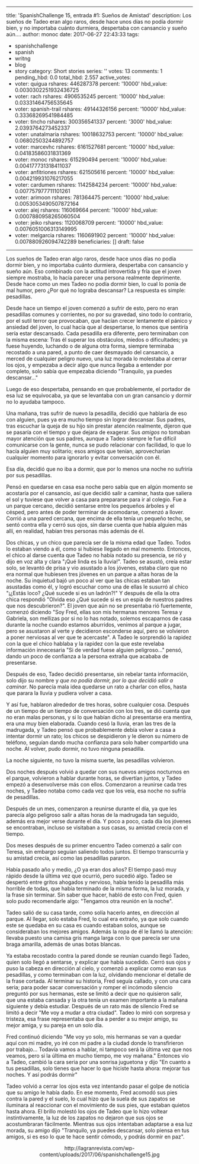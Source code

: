 
---
title: 'SpanishChallenge 15, entrada #1: Sueños de Amistad'
description: Los sueños de Tadeo eran algo raros, desde hace unos días no podía dormir
  bien, y no importaba cuánto durmiera, despertaba con cansancio y sueño aún....
author: monoc
date: 2017-06-27 22:43:33
tags:
- spanishchallenge
- spanish
- writng
- blog
- story
category: Short stories
series: ''
votes: 13
comments: 1
pending_hbd: 0.0
total_hbd: 2.557
active_votes:
- voter: quigua
  rshares: 446287378
  percent: '10000'
  hbd_value: 0.0030302251932436725
- voter: rach
  rshares: 4906535245
  percent: '10000'
  hbd_value: 0.03331464756535645
- voter: spanish-trail
  rshares: 49144326156
  percent: '10000'
  hbd_value: 0.33368269541984485
- voter: tincho
  rshares: 300356541337
  percent: '3000'
  hbd_value: 2.0393764273452337
- voter: unatalmaria
  rshares: 10018632753
  percent: '10000'
  hbd_value: 0.06802503244892757
- voter: marcevhc
  rshares: 6161527681
  percent: '10000'
  hbd_value: 0.04183586031831369
- voter: monoc
  rshares: 615290494
  percent: '10000'
  hbd_value: 0.004177731318411037
- voter: anfitriones
  rshares: 621505616
  percent: '10000'
  hbd_value: 0.004219931076217055
- voter: cardumen
  rshares: 1142584234
  percent: '10000'
  hbd_value: 0.007757977711101261
- voter: arimoon
  rshares: 781364475
  percent: '10000'
  hbd_value: 0.0053053490507872164
- voter: alej
  rshares: 116069664
  percent: '10000'
  hbd_value: 0.0007880958265060504
- voter: jeiko
  rshares: 1120068709
  percent: '10000'
  hbd_value: 0.0076051006313149995
- voter: melgarcia
  rshares: 1160691902
  percent: '10000'
  hbd_value: 0.007880926094742289
beneficiaries: []
draft: false
---

Los sueños de Tadeo eran algo raros, desde hace unos días no podía dormir bien, y no importaba cuánto durmiera, despertaba con cansancio y sueño aún. Eso combinado con la actitud introvertida y fría que el joven siempre mostraba, lo hacía parecer una persona realmente deprimente. Desde hace como un mes Tadeo no podía dormir bien, lo cual lo ponía de mal humor, pero ¿Por qué no lograba descansar? La respuesta es simple: pesadillas.

Desde hace un tiempo el joven comenzó a sufrir de esto, pero no eran pesadillas comunes y corrientes, no por su gravedad, sino todo lo contrario, por el sutil terror que provocaban, que hacían crecer lentamente el pánico y ansiedad del joven, lo cual hacía que al despertarse, lo menos que sentiría sería estar descansado. Cada pesadilla era diferente, pero terminaban con la misma escena: Tras él superar los obstáculos, miedos o dificultades; ya fuese huyendo, luchando o de alguna otra forma, siempre terminaba recostado a una pared, a punto de caer desmayado del cansancio, a merced de cualquier peligro nuevo, una luz morada lo molestaba al cerrar los ojos, y empezaba a decir algo que nunca llegaba a entender por completo, solo sabía que empezaba diciendo "Tranquilo, ya puedes descansar..."

Luego de eso despertaba, pensando en que probablemente, el portador de esa luz se equivocaba, ya que se levantaba con un gran cansancio y dormir no lo ayudaba tampoco.


Una mañana, tras sufrir de nuevo la pesadilla, decidió que hablaría de eso con alguien, pues ya era mucho tiempo sin lograr descansar. Sus padres, tras escuchar la queja de su hijo sin prestar atención realmente, dijeron que se pasaría con el tiempo y que dejara de exagerar. Sus _amigos_ no tomaban mayor atención que sus padres, aunque a Tadeo siempre le fue difícil comunicarse con la gente, nunca se pudo relacionar con facilidad, lo que lo hacía alguien muy solitario; esos amigos que tenían, aprovecharían cualquier momento para ignorarlo y evitar conversación con él.

Esa día, decidió que no iba a dormir, que por lo menos una noche no sufriría por sus pesadillas. 

Pensó en quedarse en casa esa noche pero sabía que en algún momento se acostaría por el cansancio, así que decidió salir a caminar, hasta que saliera el sol y tuviese que volver a casa para prepararse para ir al colegio. Fue a un parque cercano, decidió sentarse entre los pequeños árboles y el césped, pero antes de poder terminar de acomodarse, comenzó a llover. Corrió a una pared cercana, que encima de ella tenía un pequeño techo, se sentó contra ella y cerró sus ojos, sin darse cuenta que había alguien más allí, en realidad, habían tres personas más además de él. 

Dos chicas, y un chico que parecía ser de la misma edad que Tadeo. Todos lo estaban viendo a él, como si hubiese llegado en mal momento. Entonces, el chico al darse cuenta que Tadeo no había notado su presencia, se rió y dijo en voz alta y clara "¡Qué linda es la lluvia!". Tadeo se asustó, creía estar solo, se levantó de prisa y vio asustado a los jóvenes, estaba claro que no era normal que hubiesen tres jóvenes en un parque a altas horas de la noche. Su inquietud bajó un poco al ver que las chicas estaban tan asustadas como él, y logró escuchar como una de ellas le susurró al chico "¡¿Estás loco? ¿Qué sucede si es un ladrón?!" Y después de ella la otra chica respondió "Olvida eso ¿Qué sucede si es un espía de nuestros padres que nos descubrieron?". El joven que aún no se presentaba rió fuertemente, comenzó diciendo "Soy Fred, ellas son mis hermanas menores Teresa y Gabriela, son mellizas por si no lo has notado, solemos escaparnos de casa durante la noche cuando estamos aburridos, venimos al parque a jugar, pero se asustaron al verte y decidieron esconderse aquí, pero se volvieron a poner nerviosas al ver que te acercaste". A Tadeo le sorprendió la rapidez con la que el chico hablaba y la rapidez con la que este revelaba información innecesaria "Si de verdad fuese alguien peligroso..." pensó, dando un poco de confianza a la persona extraña que acababa de presentarse.

Después de eso, Tadeo decidió presentarse, sin rebelar tanta información, solo dijo su nombre y _que no podía dormir, por lo que decidió salir a caminar_. No parecía mala idea quedarse un rato a charlar con ellos, hasta que parara la lluvia y pudiera volver a casa.

Y así fue, hablaron alrededor de tres horas, sobre cualquier cosa. Después de un tiempo de un tiempo de conversación con los tres, se dió cuenta que no eran malas personas, y si lo que habían dicho al presentarse era mentira, era una muy bien elaborada. Cuando cesó la lluvia, eran las tres de la madrugada, y Tadeo pensó que probablemente debía volver a casa a intentar dormir un rato; los chicos se despidieron y le dieron su número de teléfono, seguían dando mucha confianza para solo haber compartido una noche. Al volver, pudo dormir, no tuvo ninguna pesadilla.

La noche siguiente, no tuvo la misma suerte, las pesadillas volvieron. 

Dos noches después volvió a quedar con sus nuevos amigos nocturnos en el parque, volvieron a hablar durante horas, se divertían juntos, y Tadeo empezó a desenvolverse más con ellos. Comenzaron a reunirse cada tres noches, y Tadeo notaba como cada vez que los veía, esa noche no sufría de pesadillas. 

Después de un mes, comenzaron a reunirse durante el día, ya que les parecía algo peligroso salir a altas horas de la madrugada tan seguido, además era mejor verse durante el día. Y poco a poco, cada día los jóvenes se encontraban, incluso se visitaban a sus casas, su amistad crecía con el tiempo.

Dos meses después de su primer encuentro Tadeo comenzó a salir con Teresa, sin embargo seguían saliendo todos juntos. El tiempo transcurría y su amistad crecía, así como las pesadillas pararon. 

Había pasado año y medio, ¿O ya eran dos años? El tiempo pasó muy rápido desde la última vez que ocurrió, pero sucedió algo. Tadeo se despertó entre gritos ahogados y nervioso, había tenido la pesadilla más horrible de todas, que había terminado de la misma forma, la luz morada, y la frase sin terminar. Sin saber que hacer, habló de esto con Fred, quien solo pudo recomendarle algo: "Tengamos otra reunión en la noche".

Tadeo salió de su casa tarde, como solía hacerlo antes, en dirección al parque. Al llegar, solo estaba Fred, lo cual era extraño, ya que solo cuando este se quedaba en su casa es cuando estaban solos, aunque se consideraban los mejores amigos. Además la ropa de él le llamó la atención: llevaba puesto una camisa gris manga larga con lo que parecía ser una braga amarilla, además de unas botas blancas.

Ya estaba recostado contra la pared donde se reunían cuando llegó Tadeo, quien solo llegó a sentarse, y explicar que había sucedido.  Cerró sus ojos y puso la cabeza en dirección al cielo, y comenzó a explicar como eran sus pesadillas, y como terminaban con la luz, olvidando mencionar el detalle de la frase cortada. Al terminar su historia, Fred seguía callado, y con una cara seria; para poder sacar conversación y romper el incómodo silencio preguntó por sus hermanas, este se limitó a decir que no quisieron salir, que una estaba cansada y la otra tenía un examen importante a la mañana siguiente y debía estudiar. Después de un rato más de silencio Fred se limitó a decir "Me voy a mudar a otra ciudad". Tadeo lo miró con sorpresa y tristeza, esa frase representaba que iba a perder a su mejor amigo, su mejor amiga, y su pareja en un solo día.

 Fred continuó diciendo "Me voy yo solo, mis hermanas se van a quedar aquí con mi madre, yo iré con mi padre a la ciudad donde lo transfirieron por trabajo... Todavía vamos a hablar, ni tampoco será la última vez que nos veamos, pero si la última en mucho tiempo, me voy mañana." Entonces vio a Tadeo, cambió la cara seria por una sonrisa juguetona y dijo "En cuanto a tus pesadillas, solo tienes que hacer lo que hiciste hasta ahora: mejorar tus noches. Y así podrás dormir"

Tadeo volvió a cerrar los ojos esta vez intentando pasar el golpe de noticia que su amigo le había dado. En ese momento, Fred acomodó sus pies contra la pared y el suelo, lo cual hizo que la suela de sus zapatos se iluminara al reaccionar con el movimiento de sus pies, que estaban quietos hasta ahora. El brillo molestó los ojos de Tadeo que lo hizo voltear instintivamente, la luz de los zapatos no dejaron que sus ojos se acostumbraran fácilmente. Mientras sus ojos intentaban adaptarse a esa luz morada, su amigo dijo "Tranquilo, ya puedes descansar, solo piensa en tus amigos, si es eso lo que te hace sentir cómodo, y podrás dormir en paz".

<center>http://lagranrevista.com/wp-content/uploads/2017/06/spanishchallenge15.jpg</center> 